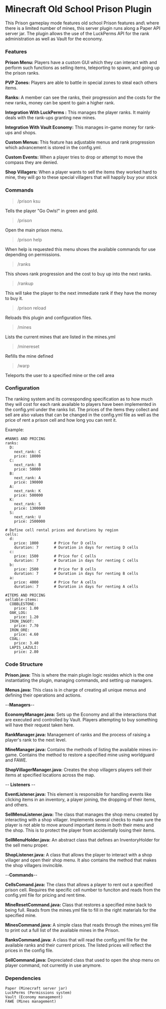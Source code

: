 # Minecraft Old School Prison Plugin

This Prison gameplay mode features old school Prison features and\ where there is a limited number of mines, this server plugin runs along a Paper API server jar. The plugin allows the use of the LuckPerms API for the rank administration as well as Vault for the economy.

### Features

**Prison Menu:** Players have a custom GUI which they can interact with and perform such functions as selling items, teleporting to spawn, and going up the prison ranks. 

**PVP Zones:** Players are able to battle in special zones to steal each others items.

**Ranks:** A member can see the ranks, their progression and the costs for the new ranks, money can be spent to gain a higher rank.

**Integration With LuckPerms :** This manages the player ranks. It mainly deals with the rank-ups granting new mines.

**Integration With Vault Economy:** This manages in-game money for rank-ups and shops.

**Custom Menus:** This feature has adjustable menus and rank progression which advancement is stored in the config.yml.

**Custom Events:** When a player tries to drop or attempt to move the compass they are denied.

**Shop Villagers:** When a player wants to sell the items they worked hard to mine, they will go to these special villagers that will happily buy your stock

### Commands

>/prison ksu

Tells the player "Go Owls!" in green and gold.

>/prison

Open the main prison menu.

>/prison help

When help is requested this menu shows the available commands for use depending on permissions.

>/ranks

This shows rank progression and the cost to buy up into the next ranks.

>/rankup

This will take the player to the next immediate rank if they have the money to buy it.

>/prison reload

Reloads this plugin and configuration files.

>/mines

Lists the current mines that are listed in the mines.yml

>/minereset <minename>

Refills the mine defined

>/warp <location>

Teleports the user to a specified mine or the cell area

### Configuration

The ranking system and its corresponding specification as to how much they will cost for each rank available to players have been implemented in the config.yml under the ranks list. The prices of the items they collect and sell are also values that can be changed in the config.yml file as well as the price of rent a prison cell and how long you can rent it.

Example: 
```
#RANKS AND PRICING
ranks:
  D:
    next_rank: C
    price: 18000
  C:
    next_rank: B
    price: 50000
  B:
    next_rank: A
    price: 190000
  A:
    next_rank: K
    price: 500000
  K:
    next_rank: S
    price: 1300000
  S:
    next_rank: U
    price: 2500000

# Define cell rental prices and durations by region
cells:
  d:
    price: 1000       # Price for D cells
    duration: 7       # Duration in days for renting D cells
  c:
    price: 1500       # Price for C cells
    duration: 7       # Duration in days for renting C cells
  b:
    price: 2500       # Price for B cells
    duration: 7       # Duration in days for renting B cells
  a:
    price: 4000       # Price for A cells
    duration: 7       # Duration in days for renting A cells

#ITEMS AND PRICING
sellable-items:
  COBBLESTONE:
    price: 1.00
  OAK_LOG:
    price: 1.20
  IRON_INGOT:
    price: 7.70
  IRON_ORE:
    price: 4.60
  COAL:
    price: 3.40
  LAPIS_LAZULI:
    price: 2.80
```

### Code Structure

**Prison.java:** This is where the main plugin logic resides which is the one instantiating the plugin, managing commands, and setting up managers.

**Menus.java:** This class is in charge of creating all unique menus and defining their operations and actions.

--**Managers**--

**EconomyManager.java:** Sets up the Economy and all the interactions that are executed and controlled by Vault. Players attempting to buy something will have their request taken here. 

**RankManager.java:** Management of ranks and the process of raising a player's rank to the next level.

**MineManager.java:** Contains the methods of listing the available mines in-game. Contains the method to restore a specified mine using worldguard and FAWE.

**ShopVillagerManager.java:** Creates the shop villagers players sell their items at specified locations across the map.

-- **Listeners** --

**EventListener.java:** This element is responsible for handling events like clicking items in an inventory, a player joining, the dropping of their items, and others.

**SellMenuListener.java:** The class that manages the shop menu created by interacting with a shop villager. Implements several checks to make sure the player is not able to move around important items in both their menu and the shop. This is to protect the player from accidentally losing their items.

**SellMenuHolder.java:** An abstract class that defines an InventoryHolder for the sell menu proper.

**ShopListener.java:** A class that allows the player to interact with a shop villager and open their shop menu. It also contains the method that makes the shop villagers invincible.

--**Commands**--

**CellsComand.java:** The class that allows a player to rent out a specified prison cell. Requires the specific cell number to funciton and reads from the config.yml file for pricing and rent time.

**MineResetCommand.java:** Class that restores a specified mine back to being full. Reads from the mines.yml file to fill in the right materials for the specified mine.

**MinesCommand.java:** A simple class that reads through the mines.yml file to print out a full list of the available mines in the Prison. 

**RanksCommand.java:** A class that will read the config.yml file for the available ranks and their current prices. The listed prices will reflect the prices in the config file.

**SellCommand.java:** Depreciated class that used to open the shop menu on player command, not currently in use anymore.

### Dependencies
```
Paper (Minecraft server jar)
LuckPerms (Permissions system)
Vault (Economy management)
FAWE (Mines management)
```
